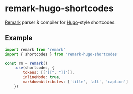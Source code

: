 # remark-hugo-shortcodes

[Remark](https://github.com/gnab/remark) parser & compiler for [Hugo](https://gohugo.io/content-management/shortcodes/)-style shortcodes.

## Example

```js
import remark from 'remark'
import { shortcodes } from 'remark-hugo-shortcodes'

const rm = remark()
    .use(shortcodes, {
        tokens: [["[[", "]]"]],
        inlineMode: true,
        markdownAttributes: ['title', 'alt', 'caption']
    })

```
